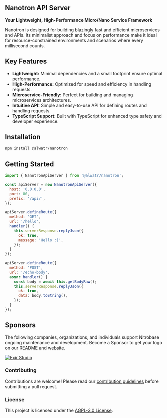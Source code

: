 ## Nanotron API Server

**Your Lightweight, High-Performance Micro/Nano Service Framework**

Nanotron is designed for building blazingly fast and efficient microservices and APIs. Its minimalist approach and focus on performance make it ideal for resource-constrained environments and scenarios where every millisecond counts.

## Key Features

- **Lightweight:** Minimal dependencies and a small footprint ensure optimal performance.
- **High-Performance:** Optimized for speed and efficiency in handling requests.
- **Microservice-Friendly:** Perfect for building and managing microservices architectures.
- **Intuitive API:** Simple and easy-to-use API for defining routes and handling requests.
- **TypeScript Support:** Built with TypeScript for enhanced type safety and developer experience.

## Installation

```bash
npm install @alwatr/nanotron
```

## Getting Started

```js
import { NanotronApiServer } from '@alwatr/nanotron';

const apiServer = new NanotronApiServer({
  host: '0.0.0.0',
  port: 80,
  prefix: '/api/',
});

apiServer.defineRoute({
  method: 'GET',
  url: '/hello',
  handler() {
    this.serverResponse.replyJson({
      ok: true,
      message: 'Hello :)',
    });
  }
});

apiServer.defineRoute({
  method: 'POST',
  url: '/echo-body',
  async handler() {
    const body = await this.getBodyRaw();
    this.serverResponse.replyJson({
      ok: true,
      data: body.toString(),
    });
  }
});
```

## Sponsors

The following companies, organizations, and individuals support Nitrobase ongoing maintenance and development. Become a Sponsor to get your logo on our README and website.

[![Exir Studio](https://avatars.githubusercontent.com/u/181194967?s=200&v=4)](https://exirstudio.com)

### Contributing

Contributions are welcome! Please read our [contribution guidelines](https://github.com/Alwatr/.github/blob/next/CONTRIBUTING.md) before submitting a pull request.

### License

This project is licensed under the [AGPL-3.0 License](LICENSE).
